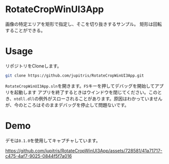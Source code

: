 # RotateCropWinUI3App
画像の特定エリアを矩形で指定し、そこを切り抜きするサンプル。
矩形は回転することができる。

# Usage

リポジトリをCloneします。

```sh
git clone https://github.com/jupitris/RotateCropWinUI3App.git
```

`RotateCropWinUI3App.sln`を開きます。`F5`キーを押してデバッグを開始してアプリを起動します
アプリを終了するときはウインドウを閉じてください。このとき、`ntdll.dll`の例外がスローされることがあります。原因はわかっていませんが、今のところはそのままデバッグを停止して問題ないです。

# Demo

デモは`0.1.0`を使用してキャプチャしています。  

https://github.com/jupitris/RotateCropWinUI3App/assets/728581/41a71717-c475-4af7-9025-0844f5f7a016

